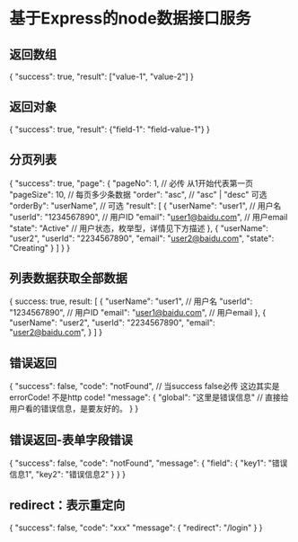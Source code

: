# 基于Express的node数据接口服务

## 返回数组

{
  "success": true,
  "result": ["value-1", "value-2"]
}

## 返回对象

{
  "success": true,
  "result": {"field-1": "field-value-1"}
}

## 分页列表

{
  "success": true,
  "page": {
    "pageNo": 1, // 必传 从1开始代表第一页
    "pageSize": 10, // 每页多少条数据
    "order": "asc", // "asc" | "desc" 可选
    "orderBy": "userName", // 可选
    "result": [
        {
            "userName": "user1", // 用户名
            "userId": "1234567890", // 用户ID
            "email": "user1@baidu.com", // 用户email
            "state": "Active" // 用户状态，枚举型，详情见下方描述
        },
        {
            "userName": "user2",
            "userId": "2234567890",
            "email": "user2@baidu.com",
            "state": "Creating"
        }
    ]
  }
}

## 列表数据获取全部数据

{
    success: true,
    result: [
        {
            "userName": "user1", // 用户名
            "userId": "1234567890", // 用户ID
            "email": "user1@baidu.com", // 用户email
        },
        {
            "userName": "user2",
            "userId": "2234567890",
            "email": "user2@baidu.com",
        }
    ]
}

## 错误返回

{
  "success": false,
  "code": "notFound", // 当success false必传 这边其实是errorCode! 不是http code!
  "message": {
      "global": "这里是错误信息" // 直接给用户看的错误信息，是要友好的。
  }
}

## 错误返回-表单字段错误

{
  "success": false,
  "code": "notFound",
  "message": {
    "field": {
        "key1": "错误信息1",
        "key2": "错误信息2"
    }
  }
}

## redirect：表示重定向

{
  "success": false,
  "code": "xxx"
  "message": {
      "redirect": "/login"
  }
}

